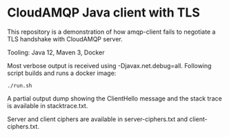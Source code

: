 # CloudAMQP Java client with TLS

This repository is a demonstration of how amqp-client fails to negotiate a TLS handshake with CloudAMQP server.

Tooling: Java 12, Maven 3, Docker

Most verbose output is received using -Djavax.net.debug=all. Following script builds and runs a docker image:

    ./run.sh

A partial output dump showing the ClientHello message and the stack trace is available in stacktrace.txt.

Server and client ciphers are available in server-ciphers.txt and client-ciphers.txt.
